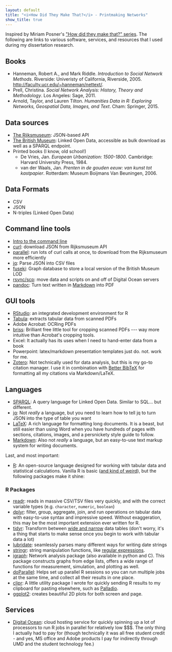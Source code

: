 ```yaml
---
layout: default
title: "<i>How Did They Make That?</i> - Printmaking Networks"
show_title: true
---
```


Inspired by Miriam Posner's ["How did they make that?" series](http://miriamposner.com/blog/how-did-they-make-that/).
The following are links to various software, services, and resources that I used during my dissertation research.

## Books

- Hanneman, Robert A., and Mark Riddle. _Introduction to Social Network Methods_. Riverside: Univeristy of California, Riverside, 2005. <http://faculty.ucr.edu/~hanneman/nettext/>.
- Prell, Christina. _Social Network Analysis: History, Theory and Methodology_. Los Angeles: Sage, 2011.
- Arnold, Taylor, and Lauren Tilton. _Humanities Data in R: Exploring Networks, Geospatial Data, Images, and Text_. Cham: Springer, 2015.

## Data sources

- [The Rijksmuseum](http://rijksmuseum.github.io/): JSON-based API
- [The British Museum](http://collection.britishmuseum.org/): Linked Open Data, accessible as bulk download as well as a SPARQL endpoint.
- Printed books (I know, old school!)
    - De Vries, Jan. _European Urbanization: 1500-1800_. Cambridge: Harvard University Press, 1984.
    - van der Waals, Jan. _Prenten in de gouden eeuw: van kunst tot kastpapier_. Rotterdam: Museum Boijmans Van Beuningen, 2006.

## Data Formats

- CSV
- JSON
- N-triples (Linked Open Data)

## Command line tools

- [Intro to the command line](http://cli.learncodethehardway.org/book/)
- [curl](https://curl.haxx.se/): download JSON from Rijksmuseum API
- [parallel](https://www.gnu.org/software/parallel/parallel_tutorial.html#GNU-Parallel-Tutorial): run lots of curl calls at once, to download from the Rijksmuseum more efficiently
- [jq](https://stedolan.github.io/jq/): Parse JSON into CSV files
- [fuseki](https://jena.apache.org/documentation/fuseki2/index.html): Graph database to store a local version of the British Museum LOD
- [rsync/scp](https://www.digitalocean.com/community/tutorials/how-to-use-rsync-to-sync-local-and-remote-directories-on-a-vps): move data and scripts on and off of Digital Ocean servers
- [pandoc](http://pandoc.org/README.html): Turn text written in [Markdown](https://daringfireball.net/projects/markdown/) into PDF

## GUI tools

- [RStudio](https://www.rstudio.com/): an integrated development environment for R
- [Tabula](http://tabula.technology/): extracts tabular data from scanned PDFs
- Adobe Acrobat: OCRing PDFs
- [briss](http://briss.sourceforge.net/): Brilliant free little tool for cropping scanned PDFs --- way more intuitive than Acrobat's cropping tools.
- Excel: It actually has its uses when I need to hand-enter data from a book
- Powerpoint: latex/markdown presentation templates just do. not. work for me.
- [Zotero](https://www.zotero.org/): Not technically used for data analysis, but this is my go-to citation manager. I use it in combination with [Better BibTeX](https://zotplus.github.io/zotero-better-bibtex/) for formatting all my citations via Markdown/LaTeX.

## Languages

- [SPARQL](http://programminghistorian.org/lessons/graph-databases-and-SPARQL): A query language for Linked Open Data. Similar to SQL... but different.
- [jq](https://stedolan.github.io/jq/manual/): Not _really_ a language, but you need to learn how to tell jq to turn JSON into the type of table you want
- [LaTeX](https://en.wikipedia.org/wiki/LaTeX): A rich language for formatting long documents. It is a beast, but still easier than using Word when you have hundreds of pages with sections, citations, images, and a persnickety style guide to follow.
- [Markdown](https://daringfireball.net/projects/markdown/): Also not _really_ a language, but an easy-to-use text markup system for writing documents.

Last, and most important:

- [R](https://www.r-project.org/): An open-source language designed for working with tabular data and statistical calculations. Vanilla R is basic ([and kind of weird](http://www.burns-stat.com/documents/books/the-r-inferno/)), but the following packages make it shine:

### R Packages

- [readr](https://github.com/hadley/readr): reads in massive CSV/TSV files very quickly, and with the correct variable types (e.g. `character`, `numeric`, `boolean`)
- [dplyr](https://cran.rstudio.com/web/packages/dplyr/vignettes/introduction.html): filter, group, aggregate, join, and run operations on tabular data with easy-to-use syntax and impressive speed. Without exaggeration, this may be the most important extension ever written for R.
- [tidyr](https://github.com/hadley/tidyr): Transform between [wide and narrow](https://en.wikipedia.org/wiki/Wide_and_narrow_data) data tables (don't worry, it's a thing that starts to make sense once you begin to work with tabular data a lot)
- [lubridate](https://cran.r-project.org/web/packages/lubridate/vignettes/lubridate.html): seamlessly parses many different ways for writing date strings
- [stringr](https://cran.r-project.org/web/packages/stringr/vignettes/stringr.html): string manipulation functions, like [regular expressions](http://regexr.com/).
- [igraph](http://igraph.org/): Network analysis package (also available in python and C). This package constructs graphs from edge lists, offers a wide range of functions for measurement, simulation, and plotting as well.
- [doParallel](https://cran.r-project.org/web/packages/doParallel/vignettes/gettingstartedParallel.pdf): Helps set up parallel R sessions so you can run multiple jobs at the same time, and collect all their results in one place.
- [clipr](https://github.com/mdlincoln/clipr): A little utility package I wrote for quickly sending R results to my clipboard for pasting elsewhere, such as [Palladio](http://palladio.designhumanities.org/).
- [ggplot2](http://docs.ggplot2.org/current/index.html): creates beautiful 2D plots for both screen and page.

## Services

- [Digital Ocean](https://www.digitalocean.com/): cloud hosting service for quickly spinning up a lot of processors to run R jobs in parallel for relatively low $$$. The only thing I actually had to pay for (though technically it was all free student credit - and yes, MS office and Adobe products I pay for indirectly through UMD and the student technology fee.)
